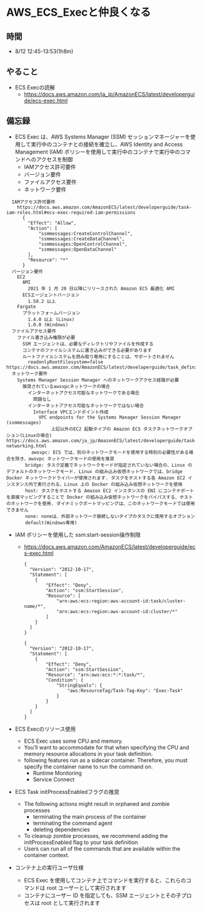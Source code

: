 # AWS_ECS_Execと仲良くなる

## 時間

- 8/12 12:45-13:53(1h8m)

## やること

- ECS Execの読解
  - https://docs.aws.amazon.com/ja_jp/AmazonECS/latest/developerguide/ecs-exec.html

## 備忘録

- ECS Exec は、AWS Systems Manager (SSM) セッションマネージャーを使用して実行中のコンテナとの接続を確立し、AWS Identity and Access Management (IAM) ポリシーを使用して実行中のコンテナで実行中のコマンドへのアクセスを制御
  - IAMアクセス許可要件
  - バージョン要件
  - ファイルアクセス要件
  - ネットワーク要件

```
  IAMアクセス許可要件
    https://docs.aws.amazon.com/AmazonECS/latest/developerguide/task-iam-roles.html#ecs-exec-required-iam-permissions
      {
        "Effect": "Allow",
        "Action": [
            "ssmmessages:CreateControlChannel",
            "ssmmessages:CreateDataChannel",
            "ssmmessages:OpenControlChannel",
            "ssmmessages:OpenDataChannel"
        ],
        "Resource": "*"
      }
  バージョン要件
    EC2
      AMI
        2021 年 1 月 20 日以降にリリースされた Amazon ECS 最適化 AMI
      ECSエージェントバージョン 
        1.50.2 以上
    Fargate
      プラットフォームバージョン 
        1.4.0 以上 (Linux) 
        1.0.0 (Windows) 
  ファイルアクセス要件
    ファイル書き込み権限が必要
      SSM エージェントは、必要なディレクトリやファイルを作成する
      コンテナのファイルシステムに書き込みができる必要があります
      ルートファイルシステムを読み取り専用にすることは、サポートされません
        readonlyRootFilesystem=false https://docs.aws.amazon.com/AmazonECS/latest/developerguide/task_definition_parameters.html
  ネットワーク要件
    Systems Manager Session Manager へのネットワークアクセス経路が必要
      推奨されているawsvpcネットワークの場合
        インターネットアクセス可能なネットワークである場合
          問題なし
        インターネットアクセス可能なネットワークではない場合
          Interface VPCエンドポイント作成
            VPC endpoints for the Systems Manager Session Manager (ssmmessages)
　　　　　　　　　　上記以外のEC2 起動タイプの Amazon ECS タスクネットワークオプション(Linuxの場合)　https://docs.aws.amazon.com/ja_jp/AmazonECS/latest/developerguide/task-networking.html
      　　awsvpc: ECS では、別のネットワークモードを使用する特別の必要性がある場合を除き、awsvpc ネットワークモードの使用を推奨
       bridge: タスク定義でネットワークモードが指定されていない場合の、Linux のデフォルトのネットワークモード. Linux の組み込み仮想ネットワークでは、bridge Docker ネットワークドライバーが使用されます. タスクをホストする各 Amazon EC2 インスタンス内で実行される、Linux 上の Docker の組み込み仮想ネットワークを使用
       host: タスクをホストする Amazon EC2 インスタンスの ENI にコンテナポートを直接マッピングすることで Docker の組み込み仮想ネットワークをバイパスする、ホストのネットワークを使用. ダイナミックポートマッピングは、このネットワークモードでは使用できません
       none: noneは、外部ネットワーク接続しないタイプのタスクに使用するオプション
       default(Windows専用)
```

- IAM ポリシーを使用した ssm:start-session操作制限
  - https://docs.aws.amazon.com/AmazonECS/latest/developerguide/ecs-exec.html
    ```
    {
      "Version": "2012-10-17",
      "Statement": [
        {
            "Effect": "Deny",
            "Action": "ssm:StartSession",
            "Resource": [
                "arn:aws:ecs:region:aws-account-id:task/cluster-name/*",
                "arn:aws:ecs:region:aws-account-id:cluster/*"
            ]
        }
      ]
    }
    ```

    ```
    {
      "Version": "2012-10-17",
      "Statement": [
        {
            "Effect": "Deny",
            "Action": "ssm:StartSession",
            "Resource": "arn:aws:ecs:*:*:task/*",
            "Condition": {
                "StringEquals": {
                    "aws:ResourceTag/Task-Tag-Key": "Exec-Task"
                }
            }
        }
      ]
    }
    ```

- ECS Execのリソース使用
  - ECS Exec uses some CPU and memory.
  - You'll want to accommodate for that when specifying the CPU and memory resource allocations in your task definition.
  - following features run as a sidecar container. Therefore, you must specify the container name to run the command on.
    - Runtime Monitoring
    - Service Connect

- ECS Task initProcessEnabledフラグの推奨
  - The following actions might result in orphaned and zombie processes
    - terminating the main process of the container
    - terminating the command agent
    - deleting dependencies
  - To cleanup zombie processes, we recommend adding the initProcessEnabled flag to your task definition
  - Users can run all of the commands that are available within the container context.

- コンテナ上の実行ユーザ仕様
  - ECS Exec を使用してコンテナ上でコマンドを実行すると、これらのコマンドは root ユーザーとして実行されます
  - コンテナにユーザー ID を指定しても、SSM エージェントとその子プロセスは root として実行されます

